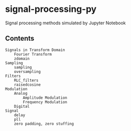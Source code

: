 # signal-processing-py
Signal processing methods simulated by Jupyter Notebook

## Contents 

    Signals in Transform Domain
        Fourier Transform
        zdomain
    Sampling
        sampling
        oversampling
    Filters
        RLC_filters
        raisedcosine
    Modulation
        Analog
            Amplitude Modulation
            Frequency Modulation
        Digital
    Signal
        delay
        pll
        zero padding, zero stuffing
